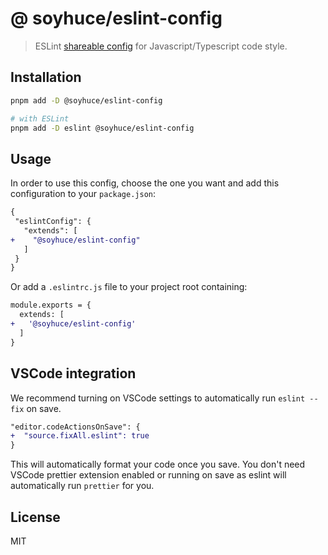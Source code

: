# @ soyhuce/eslint-config

> ESLint [shareable config](https://eslint.org/docs/developer-guide/shareable-configs.html) for Javascript/Typescript code style.

## Installation

```bash
pnpm add -D @soyhuce/eslint-config

# with ESLint
pnpm add -D eslint @soyhuce/eslint-config
```

## Usage

In order to use this config, choose the one you want and add this configuration to your `package.json`:

```diff
{
 "eslintConfig": {
   "extends": [
+    "@soyhuce/eslint-config"
   ]
 }
}
```

Or add a `.eslintrc.js` file to your project root containing:

```diff
module.exports = {
  extends: [
+   '@soyhuce/eslint-config'
  ]
}
```

## VSCode integration
We recommend turning on VSCode settings to automatically run `eslint --fix` on save.

```diff
"editor.codeActionsOnSave": {
+  "source.fixAll.eslint": true
}
```

This will automatically format your code once you save. You don't need VSCode prettier extension enabled or running on save as eslint will automatically run `prettier` for you.

## License
MIT
